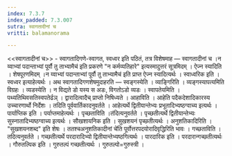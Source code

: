 ```yaml
---
index: 7.3.7
index_padded: 7.3.007
sutra: स्वागतादीनां च
vritti: balamanorama

---
```

<<स्वागतादीनां च>> - स्वागतादिगणे-स्वागत, स्वध्वर इति पठितं, तत्र विशेषमाह — स्वागतादीनां च ।न य्वाभ्यां पदान्ताभ्यां पूर्वौ तु ताभ्यामैच॑ इति प्रकरणे "न कर्मव्यतिहारे" इत्यस्मादुत्तरं सूत्रमिदम् । ऐज्न स्यादिति । शेषपूरणमिदम् ।न य्वाभ्यां पदान्ताभ्यां पूर्वौ तु ताभ्यामैच॑ इति प्राप्त ऐज्न स्यादित्यर्थः । स्वाध्वरिक इति । स्वध्वर इत्याहेत्यर्थः । अथ स्वागतादिगणशेषमुदाहरति — स्वङ्गस्येति । व्याङ्गिरिति । व्यङ्गस्यापत्यमिति विग्रहः । व्यडस्येति । न विद्यते डो यस्य स अडः, विगतोऽडो व्यडः । स्वापतेयमिति ।पथ्यतिथिवसतिस्वपतेर्ढञ् । द्वारादित्वादैच् प्राप्तो निषिध्यते । आहाविति । आहेति पदैकदेशादिकारस्य उच्चारणार्थो निर्देशः । तदिति पूर्ववार्तिकादनुवर्तते । आहेत्यर्थे द्वितीयान्तेभ्यः प्रभूतादिभ्यष्ठग्वाच्य इत्यर्थः । पार्याप्तिक इति । पर्याप्तमाहेत्यर्थः । पृच्छताविति ।त॑दित्यनुवर्तते । पृच्छतीत्यर्थे द्वितीयान्तेभ्यः सुस्नातादिभ्यष्ठग्वाच्य इत्यर्थः । सौखशायनिक इति । सुखशयनं पृच्छतीत्यर्थः । अनुशतिकादिरिति । "सुखशयनशब्द" इति शेषः । ततश्चअनुशतिकादीनां चे॑ति पूर्वोत्तरपदयोरादिवृद्धिरिति भावः । गच्छताविति । तदित्यनुवर्तते । गच्छतीत्यर्थे परदारादिभ्यो द्वितीयान्तेभ्यष्ठगित्यर्थः । पारदारिक इति । परदारान्गच्छतीत्यर्थः । गौरुतल्पिक इति । गुरुतल्पं गच्छतीत्यर्थः । गुरुतल्पो=गुरुस्त्री ।